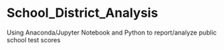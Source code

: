 # School_District_Analysis
Using Anaconda/Jupyter Notebook and Python to report/analyze public school test scores
